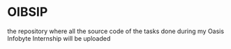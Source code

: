 # OIBSIP
the repository where all the source code of the tasks done during my Oasis Infobyte Internship will be uploaded
